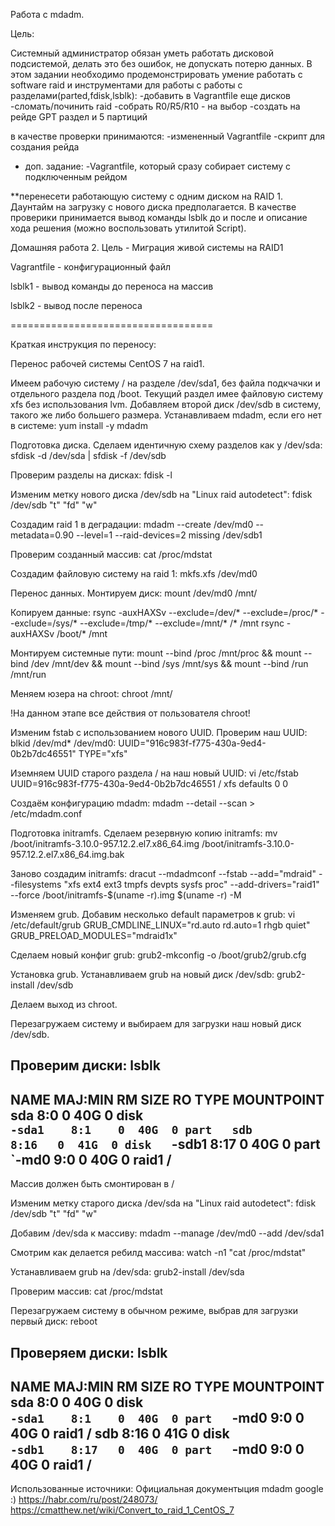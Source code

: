 Работа с mdadm.

Цель:

Системный администратор обязан уметь работать дисковой подсистемой,
делать это без ошибок, не допускать потерю данных. В этом задании 
необходимо продемонстрировать умение работать с software raid и
инструментами для работы с работы с разделами(parted,fdisk,lsblk):
-добавить в Vagrantfile еще дисков
-сломать/починить raid
-собрать R0/R5/R10 - на выбор
-создать на рейде GPT раздел и 5 партиций

в качестве проверки принимаются:
-измененный Vagrantfile
-скрипт для создания рейда

* доп. задание:
-Vagrantfile, который сразу собирает систему с подключенным рейдом

**перенесети работающую систему с одним диском на RAID 1. Даунтайм на загрузку с
 нового диска предполагается. В качестве проверики принимается вывод команды lsblk
 до и после и описание хода решения (можно воспользовать утилитой Script).

Домашняя работа 2. Цель - Миграция живой системы на RAID1

Vagrantfile - конфигурационный файл

lsblk1 - вывод команды до переноса на массив

lsblk2 - вывод после переноса

===================================

Краткая инструкция по переносу:

Перенос рабочей системы CentOS 7 на raid1.

Имеем рабочую систему / на разделе /dev/sda1, без файла подкчачки и отдельного раздела под /boot.
Текущий раздел имее файловую систему xfs без использования lvm.
Добавляем второй диск /dev/sdb в систему, такого же либо большего размера.
Устанавливаем mdadm, если его нет в системе:
yum install -y mdadm

Подготовка диска.
Сделаем идентичную схему разделов как у /dev/sda:
sfdisk -d /dev/sda | sfdisk -f /dev/sdb

Проверим разделы на дисках:
fdisk -l

Изменим метку нового диска /dev/sdb на "Linux raid autodetect":
fdisk /dev/sdb
"t"
"fd"
"w"

Создадим raid 1 в деградации:
mdadm --create /dev/md0 --metadata=0.90 --level=1 --raid-devices=2 missing /dev/sdb1

Проверим созданный массив:
cat /proc/mdstat

Создадим файловую систему на raid 1:
mkfs.xfs /dev/md0

Перенос данных.
Монтируем диск:
mount /dev/md0 /mnt/

Копируем данные:
rsync -auxHAXSv --exclude=/dev/* --exclude=/proc/* --exclude=/sys/* --exclude=/tmp/* --exclude=/mnt/*  /* /mnt
rsync -auxHAXSv /boot/* /mnt

Монтируем системные пути:
mount --bind /proc /mnt/proc && mount --bind /dev /mnt/dev && mount --bind /sys /mnt/sys && mount --bind /run /mnt/run

Меняем юзера на chroot:
chroot /mnt/

!На данном этапе все действия от пользователя chroot!

Изменим fstab с использованием нового UUID.
Проверим наш UUID:
blkid /dev/md*
/dev/md0: UUID="916c983f-f775-430a-9ed4-0b2b7dc46551" TYPE="xfs" 

Иземняем UUID старого раздела / на наш новый UUID:
vi /etc/fstab
UUID=916c983f-f775-430a-9ed4-0b2b7dc46551 /                       xfs     defaults        0 0

Создаём конфигурацию mdadm:
mdadm --detail --scan > /etc/mdadm.conf

Подготовка initramfs.
Сделаем резервную копию initramfs:
mv /boot/initramfs-3.10.0-957.12.2.el7.x86_64.img /boot/initramfs-3.10.0-957.12.2.el7.x86_64.img.bak

Заново создадим initramfs:
dracut --mdadmconf --fstab --add="mdraid" --filesystems "xfs ext4 ext3 tmpfs devpts sysfs proc" --add-drivers="raid1" --force /boot/initramfs-$(uname -r).img $(uname -r) -M

Изменяем grub.
Добавим несколько default параметров к grub:
vi /etc/default/grub
GRUB_CMDLINE_LINUX="rd.auto rd.auto=1 rhgb quiet"
GRUB_PRELOAD_MODULES="mdraid1x"

Сделаем новый конфиг grub:
grub2-mkconfig -o /boot/grub2/grub.cfg

Установка grub.
Устанавливаем grub на новый диск /dev/sdb:
grub2-install /dev/sdb

Делаем выход из chroot.

Перезагружаем систему и выбираем для загрузки наш новый диск /dev/sdb.

Проверим диски:
lsblk
-------------------------------------------
NAME    MAJ:MIN RM SIZE RO TYPE  MOUNTPOINT
sda       8:0    0  40G  0 disk  
`-sda1    8:1    0  40G  0 part  
sdb       8:16   0  41G  0 disk  
`-sdb1    8:17   0  40G  0 part  
  `-md0   9:0    0  40G  0 raid1 /
-------------------------------------------

Массив должен быть смонтирован в /

Изменим метку старого диска /dev/sda на "Linux raid autodetect":
fdisk /dev/sdb
"t"
"fd"
"w"

Добавим /dev/sda к массиву:
mdadm --manage /dev/md0 --add /dev/sda1

Смотрим как делается ребилд массива:
watch -n1 "cat /proc/mdstat"

Устанавливаем grub на /dev/sda:
grub2-install /dev/sda

Проверим массив:
cat /proc/mdstat

Перезагружаем систему в обычном режиме, выбрав для загрузки первый диск:
reboot

Проверяем диски:
lsblk
-------------------------------------------
NAME    MAJ:MIN RM SIZE RO TYPE  MOUNTPOINT
sda       8:0    0  40G  0 disk  
`-sda1    8:1    0  40G  0 part  
  `-md0   9:0    0  40G  0 raid1 /
sdb       8:16   0  41G  0 disk  
`-sdb1    8:17   0  40G  0 part  
  `-md0   9:0    0  40G  0 raid1 /
-------------------------------------------

Использованные источники:
Официальная документыция mdadm
google :)
https://habr.com/ru/post/248073/
https://cmatthew.net/wiki/Convert_to_raid_1_CentOS_7